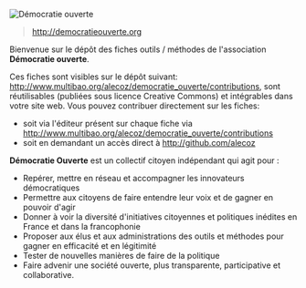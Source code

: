 ![Démocratie ouverte](http://www.cap-collectif.com/wp-content/uploads/2015/09/Logo-DO-540px.png)

> http://democratieouverte.org

Bienvenue sur le dépôt des fiches outils / méthodes de l'association **Démocratie ouverte**. 

Ces fiches sont visibles sur le dépôt suivant: http://www.multibao.org/alecoz/democratie_ouverte/contributions, sont réutilisables (publiées sous licence Creative Commons) et intégrables dans votre site web. Vous pouvez contribuer directement sur les fiches: 

* soit via l'éditeur présent sur chaque fiche via http://www.multibao.org/alecoz/democratie_ouverte/contributions
* soit en demandant un accès direct à http://github.com/alecoz

**Démocratie Ouverte** est un collectif citoyen indépendant qui agit pour :
 
* Repérer, mettre en réseau et accompagner les innovateurs démocratiques
* Permettre aux citoyens de faire entendre leur voix et de gagner en pouvoir d'agir
* Donner à voir la diversité d'initiatives citoyennes et politiques inédites en France et dans la francophonie
* Proposer aux élus et aux administrations des outils et méthodes pour gagner en efficacité et en légitimité
* Tester de nouvelles manières de faire de la politique
* Faire advenir une société ouverte, plus transparente, participative et collaborative. 
